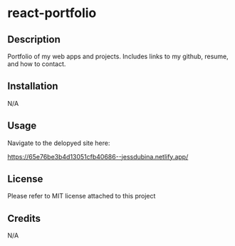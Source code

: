 # react-portfolio

## Description
Portfolio of my web apps and projects. Includes links to my github, resume, and how to contact.

## Installation
N/A

## Usage
Navigate to the delopyed site here: <br>

https://65e76be3b4d13051cfb40686--jessdubina.netlify.app/

## License
Please refer to MIT license attached to this project

## Credits
N/A
